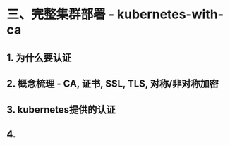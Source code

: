 # 三、完整集群部署 - kubernetes-with-ca
## 1. 为什么要认证
## 2. 概念梳理 - CA, 证书, SSL, TLS, 对称/非对称加密
## 3. kubernetes提供的认证
## 4. 
